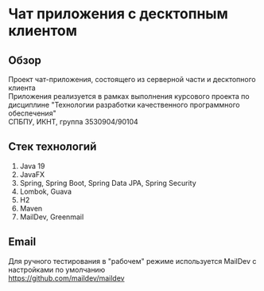 # Чат приложения с десктопным клиентом
## Обзор
Проект чат-приложения, состоящего из серверной
части и десктопного клиента \
Приложения реализуется в рамках выполнения курсового проекта по дисциплине "Технологии разработки качественного программного обеспечения" \
СПБПУ, ИКНТ, группа 3530904/90104

## Стек технологий
1. Java 19
2. JavaFX
3. Spring, Spring Boot, Spring Data JPA, Spring Security
4. Lombok, Guava
5. H2
6. Maven
7. MailDev, Greenmail

## Email
Для ручного тестирования в "рабочем" режиме используется MailDev с настройками по умолчанию \
https://github.com/maildev/maildev
